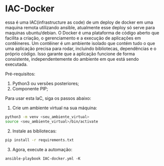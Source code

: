 # IAC-Docker
essa é uma IAC(infrastructure as code) de um deploy de docker em uma maquina remota utilizando ansible, atualmente esse deploy só serve para maquinas ubuntu/debian. O Docker é uma plataforma de código aberto que facilita a criação, o gerenciamento e a execução de aplicações em contêineres. Um contêiner é um ambiente isolado que contém tudo o que uma aplicação precisa para rodar, incluindo bibliotecas, dependências e o próprio código. Isso garante que a aplicação funcione de forma consistente, independentemente do ambiente em que está sendo executada.

Pré-requisitos:

1. Python3 ou versões posteriores;
2. Componente PIP;

Para usar esta IaC, siga os passos abaixo:

1. Crie um ambiente virtual na sua máquina:

```bash
python3 -m venv <seu_ambiente_virtual>
source <seu_ambiente_virtual>/bin/activate
```

2. Instale as bibliotecas:
```bash
pip install -r requirements.txt
```
3. Agora, execute a automação:
```
ansible-playbook IAC-docker.yml -K
